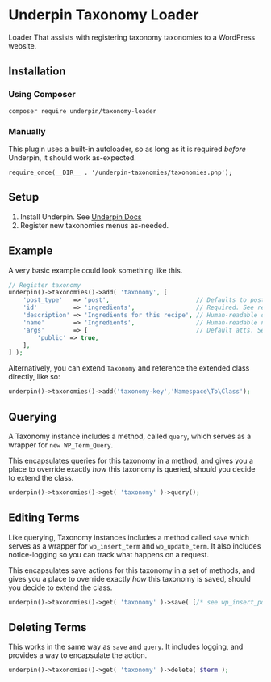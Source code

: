 # Underpin Taxonomy Loader

Loader That assists with registering taxonomy taxonomies to a WordPress website.

## Installation

### Using Composer

`composer require underpin/taxonomy-loader`

### Manually

This plugin uses a built-in autoloader, so as long as it is required _before_
Underpin, it should work as-expected.

`require_once(__DIR__ . '/underpin-taxonomies/taxonomies.php');`

## Setup

1. Install Underpin. See [Underpin Docs](https://www.github.com/underpin-wp/underpin)
1. Register new taxonomies menus as-needed.

## Example

A very basic example could look something like this.

```php
// Register taxonomy
underpin()->taxonomies()->add( 'taxonomy', [
	'post_type'   => 'post',                        // Defaults to post.
	'id'          => 'ingredients',                 // Required. See register_post_type
	'description' => 'Ingredients for this recipe', // Human-readable description.
	'name'        => 'Ingredients',                 // Human-readable name. Usually plural. Will set "label" argument if name is unset in args.
	'args'        => [                              // Default atts. See register_post_type
		'public' => true,
	],
] );
```

Alternatively, you can extend `Taxonomy` and reference the extended class directly, like so:

```php
underpin()->taxonomies()->add('taxonomy-key','Namespace\To\Class');
```

## Querying

A Taxonomy instance includes a method, called `query`, which serves as a wrapper for `new WP_Term_Query`.

This encapsulates queries for this taxonomy in a method, and gives you a place to override exactly _how_ this taxonomy
is queried, should you decide to extend the class.

```php
underpin()->taxonomies()->get( 'taxonomy' )->query();
```

## Editing Terms

Like querying, Taxonomy instances includes a method called `save` which serves as a wrapper for `wp_insert_term`
and `wp_update_term`. It also includes notice-logging so you can track what happens on a request.

This encapsulates save actions for this taxonomy in a set of methods, and gives you a place to override exactly _how_
this taxonomy is saved, should you decide to extend the class.

```php
underpin()->taxonomies()->get( 'taxonomy' )->save( [/* see wp_insert_post */] );
```

## Deleting Terms

This works in the same way as `save` and `query`. It includes logging, and provides a way to encapsulate the action.

```php
underpin()->taxonomies()->get( 'taxonomy' )->delete( $term );
```
